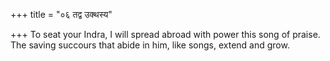 +++
title = "०६ तद्व उक्थस्य"

+++
To seat your Indra, I will spread abroad with power this song of praise.  
     The saving succours that abide in him, like songs, extend and grow.